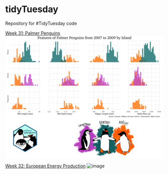 # tidyTuesday
Repository for #TidyTuesday code


[Week 31: Palmer Penguins](https://github.com/Kazink36/tidyTuesday/tree/master/2020-07-28%20Penguins)
![image](https://raw.githubusercontent.com/Kazink36/tidyTuesday/master/2020-07-28%20Penguins/palmer_penguins.png)

[Week 32: European Energy Production](https://github.com/Kazink36/tidyTuesday/tree/master/2020-08-04%20Energy)
![image](https://raw.githubusercontent.com/Kazink36/tidyTuesday/master/2020-08-04%20Energy/energy.gif)